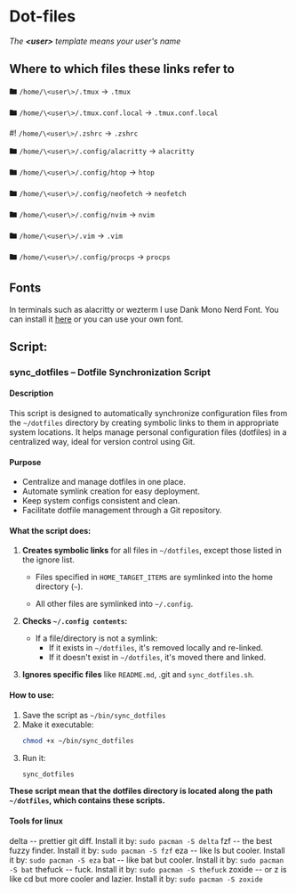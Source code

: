 # Dot-files

_The **\<user\>** template means your user's name_

## Where to which files these links refer to

🖿 `/home/\<user\>/.tmux` -> `.tmux`

🖿 `/home/\<user\>/.tmux.conf.local` -> `.tmux.conf.local`

#! `/home/\<user\>/.zshrc` -> `.zshrc`

🖿 `/home/\<user\>/.config/alacritty` -> `alacritty`

🖿 `/home/\<user\>/.config/htop` -> `htop`

🖿 `/home/\<user\>/.config/neofetch` -> `neofetch`

🖿 `/home/\<user\>/.config/nvim` -> `nvim`

🖿 `/home/\<user\>/.vim` -> `.vim`

🖿 `/home/\<user\>/.config/procps` -> `procps`

## Fonts

In terminals such as alacritty or wezterm I use Dank Mono Nerd Font. You can install it <a href="https://eng.fontke.com/search/font/Dank%20Mono/">here</a> or you can use your own font.

## Script:

### sync_dotfiles – Dotfile Synchronization Script

#### Description

This script is designed to automatically synchronize configuration files from the `~/dotfiles` directory by creating symbolic links to them in appropriate system locations. It helps manage personal configuration files (dotfiles) in a centralized way, ideal for version control using Git.

#### Purpose

- Centralize and manage dotfiles in one place.
- Automate symlink creation for easy deployment.
- Keep system configs consistent and clean.
- Facilitate dotfile management through a Git repository.

#### What the script does:

1. **Creates symbolic links** for all files in `~/dotfiles`, except those listed in the ignore list.
   - Files specified in `HOME_TARGET_ITEMS` are symlinked into the home directory (`~`).

   - All other files are symlinked into `~/.config`.

2. **Checks `~/.config contents`:**
   - If a file/directory is not a symlink:
     - If it exists in `~/dotfiles`, it's removed locally and re-linked.
     - If it doesn't exist in `~/dotfiles`, it's moved there and linked.
3. **Ignores specific files** like `README.md`, .git and `sync_dotfiles.sh`.

#### How to use:

1. Save the script as `~/bin/sync_dotfiles`
2. Make it executable:
   ```bash
   chmod +x ~/bin/sync_dotfiles
   ```
3. Run it:
   ```zsh
   sync_dotfiles
   ```

**These script mean that the dotfiles directory is located along the path `~/dotfiles`, which contains these scripts.**

#### Tools for linux

delta -- prettier git diff. Install it by: `sudo pacman -S delta`
fzf -- the best fuzzy finder. Install it by: `sudo pacman -S fzf`
eza -- like ls but cooler. Install it by: `sudo pacman -S eza`
bat -- like bat but cooler. Install it by: `sudo pacman -S bat`
thefuck -- fuck. Install it by: `sudo pacman -S thefuck`
zoxide -- or z is like cd but more cooler and lazier. Install it by: `sudo pacman -S zoxide`

